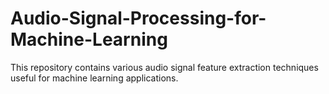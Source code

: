 # Audio-Signal-Processing-for-Machine-Learning

This repository contains various audio signal feature extraction techniques useful for machine learning applications.
